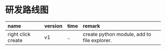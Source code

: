 # 研发路线图

|name|version|time|remark|
|:---|:---|:---|:----|
| right click create | v1 | .. |create python module, add to file explorer. |
